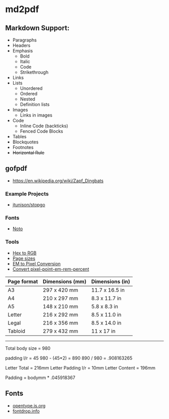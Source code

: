 # md2pdf

## Markdown Support:

- Paragraphs
- Headers
- Emphasis
  - Bold
  - Italic
  - Code
  - Strikethrough
- Links
- Lists
  - Unordered
  - Ordered
  - Nested
  - Definition lists
- Images
  - Links in images
- Code
  - Inline Code (backticks)
  - Fenced Code Blocks
- Tables
- Blockquotes
- Footnotes
- ~~Horizontal Rule~~

## gofpdf

- https://en.wikipedia.org/wiki/Zapf_Dingbats

### Example Projects

- [jtunison/stopgo](https://github.com/jtunison/stopgo)

### Fonts

- [Noto](https://www.google.com/get/noto/)

### Tools

- [Hex to RGB](https://www.rapidtables.com/convert/color/hex-to-rgb.html)
- [Page sizes](https://pdfmyurl.com/page-sizes-and-page-breaking)
- [EM to Pixel Conversion](https://www.w3schools.com/tags/ref_pxtoemconversion.asp)
- [Convert pixel-point-em-rem-percent](https://websemantics.uk/tools/convert-pixel-point-em-rem-percent/)

| Page format | Dimensions (mm) | Dimensions (in) |
| ----------- | --------------- | --------------- |
| A3          | 297 x 420 mm    | 11.7 x 16.5 in  |
| A4          | 210 x 297 mm    | 8.3 x 11.7 in   |
| A5          | 148 x 210 mm    | 5.8 x 8.3 in    |
| Letter      | 216 x 292 mm    | 8.5 x 11.0 in   |
| Legal       | 216 x 356 mm    | 8.5 x 14.0 in   |
| Tabloid     | 279 x 432 mm    |  11 x 17 in     |

---

Total body size = 980

padding l/r = 45
980 - (45*2) = 890
890 / 980 = .908163265

Letter Total = 216mm
Letter Padding l/r = 10mm
Letter Content = 196mm

Padding = bodymm * .045918367


## Fonts

- [opentype.js.org](https://opentype.js.org/font-inspector.html)
- [fontdrop.info](https://fontdrop.info)

